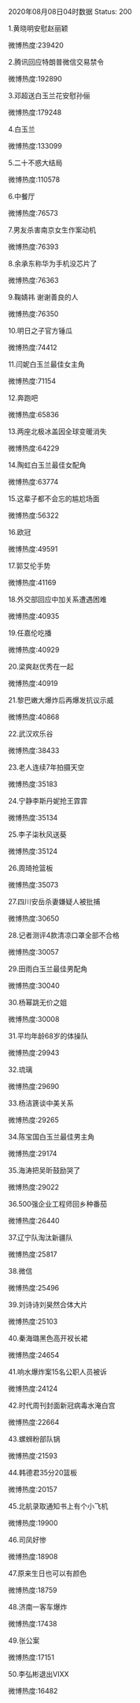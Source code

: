 2020年08月08日04时数据
Status: 200

1.黄晓明安慰赵丽颖

微博热度:239420

2.腾讯回应特朗普微信交易禁令

微博热度:192890

3.邓超送白玉兰花安慰孙俪

微博热度:179248

4.白玉兰

微博热度:133099

5.二十不惑大结局

微博热度:110578

6.中餐厅

微博热度:76573

7.男友杀害南京女生作案动机

微博热度:76393

8.余承东称华为手机没芯片了

微博热度:76363

9.鞠婧祎 谢谢善良的人

微博热度:76350

10.明日之子官方锤瓜

微博热度:74412

11.闫妮白玉兰最佳女主角

微博热度:71154

12.奔跑吧

微博热度:65836

13.两座北极冰盖因全球变暖消失

微博热度:64229

14.陶虹白玉兰最佳女配角

微博热度:63774

15.这辈子都不会忘的尴尬场面

微博热度:56322

16.欧冠

微博热度:49591

17.郭艾伦手势

微博热度:41169

18.外交部回应中加关系遭遇困难

微博热度:40935

19.任嘉伦吃播

微博热度:40929

20.梁爽赵优秀在一起

微博热度:40919

21.黎巴嫩大爆炸后再爆发抗议示威

微博热度:40868

22.武汉欢乐谷

微博热度:38433

23.老人连续7年拍摄天空

微博热度:35183

24.宁静李斯丹妮抢王霏霏

微博热度:35134

25.李子柒秋风送葵

微博热度:35124

26.周琦抢篮板

微博热度:35073

27.四川安岳杀妻嫌疑人被批捕

微博热度:30650

28.记者测评4款清凉口罩全部不合格

微博热度:30057

29.田雨白玉兰最佳男配角

微博热度:30040

30.杨幂跳无价之姐

微博热度:30008

31.平均年龄68岁的体操队

微博热度:29943

32.琉璃

微博热度:29690

33.杨洁篪谈中美关系

微博热度:29265

34.陈宝国白玉兰最佳男主角

微博热度:29174

35.海涛把吴昕鼓励哭了

微博热度:29022

36.500强企业工程师回乡种番茄

微博热度:26440

37.辽宁队淘汰新疆队

微博热度:25817

38.微信

微博热度:25496

39.刘诗诗刘昊然合体大片

微博热度:25103

40.秦海璐黑色高开衩长裙

微博热度:24654

41.响水爆炸案15名公职人员被诉

微博热度:24124

42.时代周刊封面新冠病毒水淹白宫

微博热度:22664

43.螺蛳粉部队锅

微博热度:21593

44.韩德君35分20篮板

微博热度:20157

45.北航录取通知书上有个小飞机

微博热度:19900

46.司凤好惨

微博热度:18908

47.原来生日也可以有颜色

微博热度:18759

48.济南一客车爆炸

微博热度:17438

49.张公案

微博热度:17151

50.李弘彬退出VIXX

微博热度:16482

